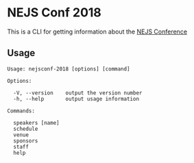 # NEJS Conf 2018

This is a CLI for getting information about the [NEJS Conference](https://2018.nejsconf.com/)

## Usage

    Usage: nejsconf-2018 [options] [command]

    Options:

      -V, --version    output the version number
      -h, --help       output usage information

    Commands:

      speakers [name]
      schedule
      venue
      sponsors
      staff
      help
